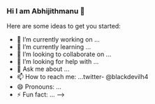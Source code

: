 ### Hi I am Abhijithmanu 👋


Here are some ideas to get you started:

- 🔭 I’m currently working on ...
- 🌱 I’m currently learning ...
- 👯 I’m looking to collaborate on ...
- 🤔 I’m looking for help with ...
- 💬 Ask me about ...
- 📫 How to reach me: ...twitter- @blackdevilh4
- 😄 Pronouns: ...
- ⚡ Fun fact: ...
-->
